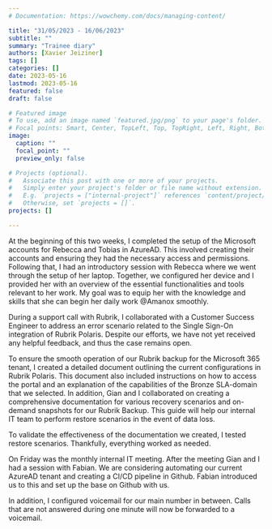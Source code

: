 ```yaml
---
# Documentation: https://wowchemy.com/docs/managing-content/

title: "31/05/2023 - 16/06/2023"
subtitle: ""
summary: "Trainee diary"
authors: [Xavier Jeiziner]
tags: []
categories: []
date: 2023-05-16
lastmod: 2023-05-16
featured: false
draft: false

# Featured image
# To use, add an image named `featured.jpg/png` to your page's folder.
# Focal points: Smart, Center, TopLeft, Top, TopRight, Left, Right, BottomLeft, Bottom, BottomRight.
image:
  caption: ""
  focal_point: ""
  preview_only: false

# Projects (optional).
#   Associate this post with one or more of your projects.
#   Simply enter your project's folder or file name without extension.
#   E.g. `projects = ["internal-project"]` references `content/project/deep-learning/index.md`.
#   Otherwise, set `projects = []`.
projects: []

---
```


At the beginning of this two weeks, I completed the setup of the Microsoft accounts for Rebecca and Tobias in AzureAD. This involved creating their accounts and ensuring they had the necessary access and permissions.
Following that, I had an introductory session with Rebecca where we went through the setup of her laptop. Together, we configured her device and I provided her with an overview of the essential functionalities and tools relevant to her work. My goal was to equip her with the knowledge and skills that she can begin her daily work @Amanox smoothly.

During a support call with Rubrik, I collaborated with a Customer Success Engineer to address an error scenario related to the Single Sign-On integration of Rubrik Polaris. Despite our efforts, we have not yet received any helpful feedback, and thus the case remains open.

To ensure the smooth operation of our Rubrik backup for the Microsoft 365 tenant, I created a detailed document outlining the current configurations in Rubrik Polaris. This document also included instructions on how to access the portal and an explanation of the capabilities of the Bronze SLA-domain that we selected.
In addition, Gian and I collaborated on creating a comprehensive documentation for various recovery scenarios and on-demand snapshots for our Rubrik Backup. This guide will help our internal IT team to perform restore scenarios in the event of data loss.

To validate the effectiveness of the documentation we created, I tested restore scenarios. Thankfully, everything worked as needed.

On Friday was the monthly internal IT meeting. After the meeting Gian and I had a session with Fabian. We are considering automating our current AzureAD tenant and creating a CI/CD pipeline in Github. Fabian introduced us to this and set up the base on Github with us.

In addition, I configured voicemail for our main number in between. Calls that are not answered during one minute will now be forwarded to a voicemail.

</p><br>
<p></p>
